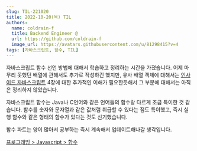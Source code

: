 ```yaml
---
slug: TIL-221020
title: 2022-10-20(목) TIL
authors:
  name: coldrain-f
  title: Backend Engineer @
  url: https://github.com/coldrain-f
  image_url: https://avatars.githubusercontent.com/u/81298415?v=4
tags: [자바스크립트, 함수, TIL]
---
```


<!-- [](http://coldrain-f.netlify.app) <br/> -->

자바스크립트 함수 선언 방법에 대해서 학습하고 정리하는 시간을 가졌습니다.
어제 마무리 못했던 배열에 관해서도 추가로 작성하긴 했지만, 유사 배열 객체에 대해서는 [인사이드 자바스크립트](http://www.yes24.com/Product/Goods/37157296) 4장에 대한
추가적인 이해가 필요한듯해서 그 부분에 대해서는 아직은 정리하지 않았습니다.

자바스크립트 함수는 Java나 C언어와 같은 언어들의 함수랑 다르게 조금 특이한 것 같습니다.
함수를 숫자와 문자열과 같은 값처럼 취급할 수 있다는 점도 특이했고, 즉시 실행 함수와 같은 형태의 함수가 있다는 것도 신기했습니다.

함수 파트는 양이 많아서 공부하는 즉시 계속해서 업데이트해나갈 생각입니다.

[프로그래밍 > Javascript > 함수](http://coldrain-f.netlify.app/programming/Javascript/함수) <br/>
